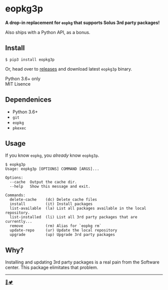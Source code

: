 # eopkg3p

**A drop-in replacement for `eopkg` that supports Solus 3rd party packages!**

Also ships with a Python API, as a bonus.

## Install

```
$ pip3 install eopkg3p
```

Or, head over to [releases](https://github.com/pycampers/eopkg3p/releases) and download latest `eopkg3p` binary.

Python 3.6+ only    
MIT Lisence

## Dependenices

- Python 3.6+
- `git`
- `eopkg`
- `pkexec`


## Usage

If you know `eopkg`, you _already_ know `eopkg3p`.

```
$ eopkg3p 
Usage: eopkg3p [OPTIONS] COMMAND [ARGS]...

Options:
  --cache  Output the cache dir.
  --help   Show this message and exit.

Commands:
  delete-cache    (dc) Delete cache files
  install         (it) Install packages
  list-available  (la) List all packages available in the local repository.
  list-installed  (li) List all 3rd party packages that are currently...
  remove          (rm) Alias for `eopkg rm`
  update-repo     (ur) Update the local repository
  upgrade         (up) Upgrade 3rd party packages
```

## Why?

Installing and updating 3rd party packages is a real pain from the Software center. 
This package elimitates that problem.

---

[🐍🏕](http://www.pycampers.com/)
